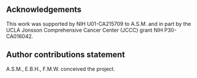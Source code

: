 ## Acknowledgements

This work was supported by NIH U01-CA215709 to A.S.M. and in part by the UCLA Jonsson Comprehensive Cancer Center (JCCC) grant NIH P30-CA016042.

## Author contributions statement

A.S.M., E.B.H., F.M.W. conceived the project.
